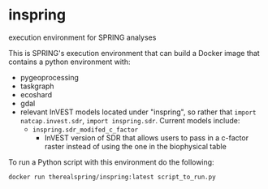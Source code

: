 # inspring
execution environment for SPRING analyses 

This is SPRING's execution environment that can build a Docker image that contains a python environment with:
* pygeoprocessing
* taskgraph
* ecoshard
* gdal
* relevant InVEST models located under "inspring", so rather that `import natcap.invest.sdr`, `import inspring.sdr`. Current models include:
  * `inspring.sdr_modifed_c_factor`
    * InVEST version of SDR that allows users to pass in a c-factor raster instead of using the one in the biophysical table

To run a Python script with this environment do the following:

```
docker run therealspring/inspring:latest script_to_run.py
```
